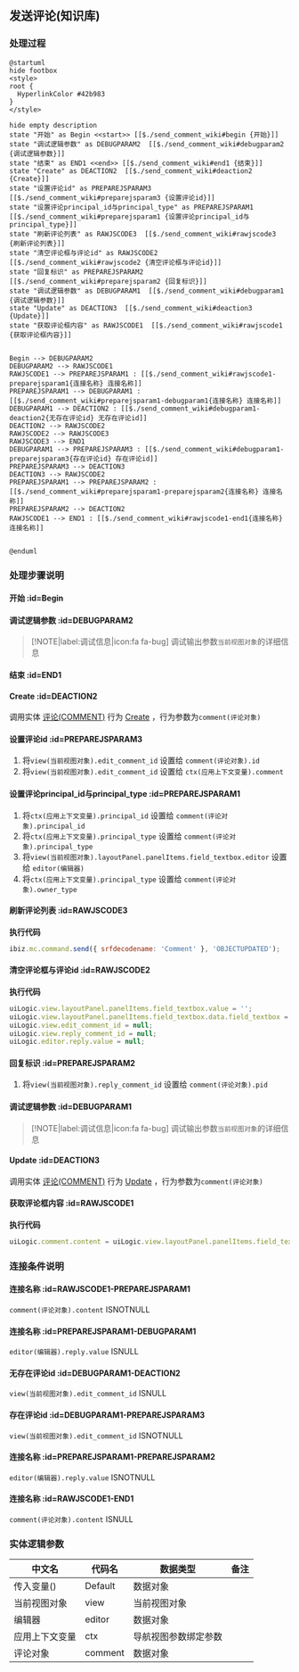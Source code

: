 ## 发送评论(知识库) <!-- {docsify-ignore-all} -->

   

### 处理过程

```plantuml
@startuml
hide footbox
<style>
root {
  HyperlinkColor #42b983
}
</style>

hide empty description
state "开始" as Begin <<start>> [[$./send_comment_wiki#begin {开始}]]
state "调试逻辑参数" as DEBUGPARAM2  [[$./send_comment_wiki#debugparam2 {调试逻辑参数}]]
state "结束" as END1 <<end>> [[$./send_comment_wiki#end1 {结束}]]
state "Create" as DEACTION2  [[$./send_comment_wiki#deaction2 {Create}]]
state "设置评论id" as PREPAREJSPARAM3  [[$./send_comment_wiki#preparejsparam3 {设置评论id}]]
state "设置评论principal_id与principal_type" as PREPAREJSPARAM1  [[$./send_comment_wiki#preparejsparam1 {设置评论principal_id与principal_type}]]
state "刷新评论列表" as RAWJSCODE3  [[$./send_comment_wiki#rawjscode3 {刷新评论列表}]]
state "清空评论框与评论id" as RAWJSCODE2  [[$./send_comment_wiki#rawjscode2 {清空评论框与评论id}]]
state "回复标识" as PREPAREJSPARAM2  [[$./send_comment_wiki#preparejsparam2 {回复标识}]]
state "调试逻辑参数" as DEBUGPARAM1  [[$./send_comment_wiki#debugparam1 {调试逻辑参数}]]
state "Update" as DEACTION3  [[$./send_comment_wiki#deaction3 {Update}]]
state "获取评论框内容" as RAWJSCODE1  [[$./send_comment_wiki#rawjscode1 {获取评论框内容}]]


Begin --> DEBUGPARAM2
DEBUGPARAM2 --> RAWJSCODE1
RAWJSCODE1 --> PREPAREJSPARAM1 : [[$./send_comment_wiki#rawjscode1-preparejsparam1{连接名称} 连接名称]]
PREPAREJSPARAM1 --> DEBUGPARAM1 : [[$./send_comment_wiki#preparejsparam1-debugparam1{连接名称} 连接名称]]
DEBUGPARAM1 --> DEACTION2 : [[$./send_comment_wiki#debugparam1-deaction2{无存在评论id} 无存在评论id]]
DEACTION2 --> RAWJSCODE2
RAWJSCODE2 --> RAWJSCODE3
RAWJSCODE3 --> END1
DEBUGPARAM1 --> PREPAREJSPARAM3 : [[$./send_comment_wiki#debugparam1-preparejsparam3{存在评论id} 存在评论id]]
PREPAREJSPARAM3 --> DEACTION3
DEACTION3 --> RAWJSCODE2
PREPAREJSPARAM1 --> PREPAREJSPARAM2 : [[$./send_comment_wiki#preparejsparam1-preparejsparam2{连接名称} 连接名称]]
PREPAREJSPARAM2 --> DEACTION2
RAWJSCODE1 --> END1 : [[$./send_comment_wiki#rawjscode1-end1{连接名称} 连接名称]]


@enduml
```


### 处理步骤说明

#### 开始 :id=Begin




#### 调试逻辑参数 :id=DEBUGPARAM2



> [!NOTE|label:调试信息|icon:fa fa-bug]
> 调试输出参数`当前视图对象`的详细信息

#### 结束 :id=END1




#### Create :id=DEACTION2



调用实体 [评论(COMMENT)](module/Base/Comment.md) 行为 [Create](module/Base/Comment#行为) ，行为参数为`comment(评论对象)`

#### 设置评论id :id=PREPAREJSPARAM3



1. 将`view(当前视图对象).edit_comment_id` 设置给  `comment(评论对象).id`
2. 将`view(当前视图对象).edit_comment_id` 设置给  `ctx(应用上下文变量).comment`

#### 设置评论principal_id与principal_type :id=PREPAREJSPARAM1



1. 将`ctx(应用上下文变量).principal_id` 设置给  `comment(评论对象).principal_id`
2. 将`ctx(应用上下文变量).principal_type` 设置给  `comment(评论对象).principal_type`
3. 将`view(当前视图对象).layoutPanel.panelItems.field_textbox.editor` 设置给  `editor(编辑器)`
4. 将`ctx(应用上下文变量).principal_type` 设置给  `comment(评论对象).owner_type`

#### 刷新评论列表 :id=RAWJSCODE3



<p class="panel-title"><b>执行代码</b></p>

```javascript
ibiz.mc.command.send({ srfdecodename: 'Comment' }, 'OBJECTUPDATED');
```

#### 清空评论框与评论id :id=RAWJSCODE2



<p class="panel-title"><b>执行代码</b></p>

```javascript
uiLogic.view.layoutPanel.panelItems.field_textbox.value = '';
uiLogic.view.layoutPanel.panelItems.field_textbox.data.field_textbox = '';
uiLogic.view.edit_comment_id = null;
uiLogic.view.reply_comment_id = null;
uiLogic.editor.reply.value = null;
```

#### 回复标识 :id=PREPAREJSPARAM2



1. 将`view(当前视图对象).reply_comment_id` 设置给  `comment(评论对象).pid`

#### 调试逻辑参数 :id=DEBUGPARAM1



> [!NOTE|label:调试信息|icon:fa fa-bug]
> 调试输出参数`当前视图对象`的详细信息

#### Update :id=DEACTION3



调用实体 [评论(COMMENT)](module/Base/Comment.md) 行为 [Update](module/Base/Comment#行为) ，行为参数为`comment(评论对象)`

#### 获取评论框内容 :id=RAWJSCODE1



<p class="panel-title"><b>执行代码</b></p>

```javascript
uiLogic.comment.content = uiLogic.view.layoutPanel.panelItems.field_textbox.value;
```

### 连接条件说明
#### 连接名称 :id=RAWJSCODE1-PREPAREJSPARAM1

```comment(评论对象).content``` ISNOTNULL
#### 连接名称 :id=PREPAREJSPARAM1-DEBUGPARAM1

```editor(编辑器).reply.value``` ISNULL
#### 无存在评论id :id=DEBUGPARAM1-DEACTION2

```view(当前视图对象).edit_comment_id``` ISNULL
#### 存在评论id :id=DEBUGPARAM1-PREPAREJSPARAM3

```view(当前视图对象).edit_comment_id``` ISNOTNULL
#### 连接名称 :id=PREPAREJSPARAM1-PREPAREJSPARAM2

```editor(编辑器).reply.value``` ISNOTNULL
#### 连接名称 :id=RAWJSCODE1-END1

```comment(评论对象).content``` ISNULL


### 实体逻辑参数

|    中文名   |    代码名    |  数据类型      |备注 |
| --------| --------| --------  | --------   |
|传入变量(<i class="fa fa-check"/></i>)|Default|数据对象||
|当前视图对象|view|当前视图对象||
|编辑器|editor|数据对象||
|应用上下文变量|ctx|导航视图参数绑定参数||
|评论对象|comment|数据对象||

